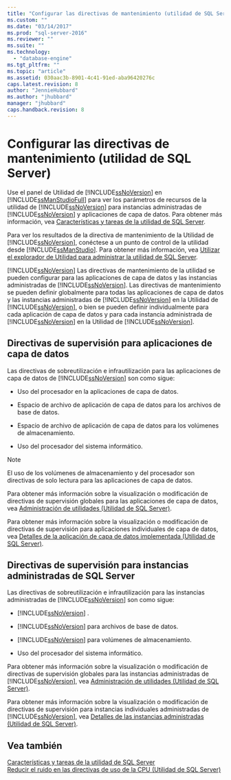 ```yaml
---
title: "Configurar las directivas de mantenimiento (utilidad de SQL Server) | Microsoft Docs"
ms.custom: ""
ms.date: "03/14/2017"
ms.prod: "sql-server-2016"
ms.reviewer: ""
ms.suite: ""
ms.technology: 
  - "database-engine"
ms.tgt_pltfrm: ""
ms.topic: "article"
ms.assetid: 030aac3b-8901-4c41-91ed-aba96420276c
caps.latest.revision: 8
author: "JennieHubbard"
ms.author: "jhubbard"
manager: "jhubbard"
caps.handback.revision: 8
---
```

# Configurar las directivas de mantenimiento (utilidad de SQL Server)
  Use el panel de Utilidad de [!INCLUDE[ssNoVersion](../../includes/ssnoversion-md.md)] en [!INCLUDE[ssManStudioFull](../../includes/ssmanstudiofull-md.md)] para ver los parámetros de recursos de la utilidad de [!INCLUDE[ssNoVersion](../../includes/ssnoversion-md.md)] para instancias administradas de [!INCLUDE[ssNoVersion](../../includes/ssnoversion-md.md)] y aplicaciones de capa de datos. Para obtener más información, vea [Características y tareas de la utilidad de SQL Server](../../relational-databases/manage/sql-server-utility-features-and-tasks.md).  
  
 Para ver los resultados de la directiva de mantenimiento de la Utilidad de [!INCLUDE[ssNoVersion](../../includes/ssnoversion-md.md)], conéctese a un punto de control de la utilidad desde [!INCLUDE[ssManStudio](../../includes/ssmanstudio-md.md)]. Para obtener más información, vea [Utilizar el explorador de Utilidad para administrar la utilidad de SQL Server](../../relational-databases/manage/use-utility-explorer-to-manage-the-sql-server-utility.md).  
  
 [!INCLUDE[ssNoVersion](../../includes/ssnoversion-md.md)] Las directivas de mantenimiento de la utilidad se pueden configurar para las aplicaciones de capa de datos y las instancias administradas de [!INCLUDE[ssNoVersion](../../includes/ssnoversion-md.md)]. Las directivas de mantenimiento se pueden definir globalmente para todas las aplicaciones de capa de datos y las instancias administradas de [!INCLUDE[ssNoVersion](../../includes/ssnoversion-md.md)] en la Utilidad de [!INCLUDE[ssNoVersion](../../includes/ssnoversion-md.md)], o bien se pueden definir individualmente para cada aplicación de capa de datos y para cada instancia administrada de [!INCLUDE[ssNoVersion](../../includes/ssnoversion-md.md)] en la Utilidad de [!INCLUDE[ssNoVersion](../../includes/ssnoversion-md.md)].  
  
## Directivas de supervisión para aplicaciones de capa de datos  
 Las directivas de sobreutilización e infrautilización para las aplicaciones de capa de datos de [!INCLUDE[ssNoVersion](../../includes/ssnoversion-md.md)] son como sigue:  
  
-   Uso del procesador en la aplicaciones de capa de datos.  
  
-   Espacio de archivo de aplicación de capa de datos para los archivos de base de datos.  
  
-   Espacio de archivo de aplicación de capa de datos para los volúmenes de almacenamiento.  
  
-   Uso del procesador del sistema informático.  
  
> [!NOTE]  
>  El uso de los volúmenes de almacenamiento y del procesador son directivas de solo lectura para las aplicaciones de capa de datos.  
  
 Para obtener más información sobre la visualización o modificación de directivas de supervisión globales para las aplicaciones de capa de datos, vea [Administración de utilidades &#40;Utilidad de SQL Server&#41;](../Topic/Utility%20Administration%20\(SQL%20Server%20Utility\).md).  
  
 Para obtener más información sobre la visualización o modificación de directivas de supervisión para aplicaciones individuales de capa de datos, vea [Detalles de la aplicación de capa de datos implementada &#40;Utilidad de SQL Server&#41;](../Topic/Deployed%20Data-tier%20Application%20Details%20\(SQL%20Server%20Utility\).md).  
  
## Directivas de supervisión para instancias administradas de SQL Server  
 Las directivas de sobreutilización e infrautilización para las instancias administradas de [!INCLUDE[ssNoVersion](../../includes/ssnoversion-md.md)] son como sigue:  
  
-   [!INCLUDE[ssNoVersion](../../includes/ssnoversion-md.md)] .  
  
-   [!INCLUDE[ssNoVersion](../../includes/ssnoversion-md.md)] para archivos de base de datos.  
  
-   [!INCLUDE[ssNoVersion](../../includes/ssnoversion-md.md)] para volúmenes de almacenamiento.  
  
-   Uso del procesador del sistema informático.  
  
 Para obtener más información sobre la visualización o modificación de directivas de supervisión globales para las instancias administradas de [!INCLUDE[ssNoVersion](../../includes/ssnoversion-md.md)], vea [Administración de utilidades &#40;Utilidad de SQL Server&#41;](../Topic/Utility%20Administration%20\(SQL%20Server%20Utility\).md).  
  
 Para obtener más información sobre la visualización o modificación de directivas de supervisión para instancias individuales administradas de [!INCLUDE[ssNoVersion](../../includes/ssnoversion-md.md)], vea [Detalles de las instancias administradas &#40;Utilidad de SQL Server&#41;](../Topic/Managed%20Instance%20Details%20\(SQL%20Server%20Utility\).md).  
  
## Vea también  
 [Características y tareas de la utilidad de SQL Server](../../relational-databases/manage/sql-server-utility-features-and-tasks.md)   
 [Reducir el ruido en las directivas de uso de la CPU &#40;Utilidad de SQL Server&#41;](../../relational-databases/manage/reduce-noise-in-cpu-utilization-policies-sql-server-utility.md)  
  
  